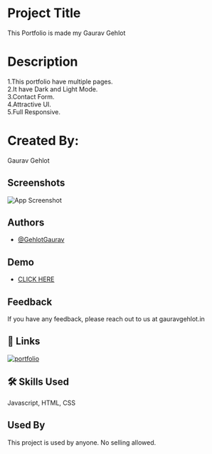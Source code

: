 
# Project Title
This Portfolio is made my Gaurav Gehlot

# Description
1.This portfolio have multiple pages.         
2.It have Dark and Light Mode.  
3.Contact Form.  
4.Attractive UI.  
5.Full Responsive.

# Created By:
Gaurav Gehlot


## Screenshots

![App Screenshot](https://i.postimg.cc/MGnv7jct/Screenshot-2024-05-03-183346.png)


## Authors

- [@GehlotGaurav](https://www.github.com/GehlotGaurav)


## Demo
- [CLICK HERE](https://p1.gauravgehlot.in/)



## Feedback

If you have any feedback, please reach out to us at gauravgehlot.in


## 🔗 Links
[![portfolio](https://img.shields.io/badge/my_portfolio-000?style=for-the-badge&logo=ko-fi&logoColor=white)]()


## 🛠 Skills Used
Javascript, HTML, CSS


## Used By

This project is used by anyone. No selling allowed.

